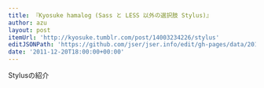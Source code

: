 ```yaml
---
title: 『Kyosuke hamalog (Sass と LESS 以外の選択肢 Stylus)』
author: azu
layout: post
itemUrl: 'http://kyosuke.tumblr.com/post/14003234226/stylus'
editJSONPath: 'https://github.com/jser/jser.info/edit/gh-pages/data/2011/12/index.json'
date: '2011-12-20T18:00:00+00:00'
---
```

Stylusの紹介
